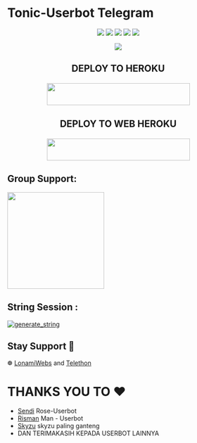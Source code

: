 # Tonic-Userbot Telegram

</p>
<p align="center">
    <a href="https://github.com/Toni880/Tonic-User"> <img src="https://img.shields.io/github/repo-size/Toni880/Tonic-Userbot?color=orange&logo=github&logoColor=green&style=for-the-badge" /></a>
    <a href="https://github.com/Toni880/Tonic-User/commits"> <img src="https://img.shields.io/github/last-commit/Toni880/Tonic-Userbot?color=blue&logo=github&logoColor=green&style=for-the-badge" /></a>
    <a href="https://github.com/Toni880/Tonic-User/issues"> <img src="https://img.shields.io/github/issues/Toni880/Tonic-Userbot?color=blueviolet&logo=github&logoColor=green&style=for-the-badge" /></a>
    <a href="https://github.com/Toni880/Tonic-User/network/members"> <img src="https://img.shields.io/github/forks/Toni880/Tonic-Userbot?color=red&logo=github&logoColor=green&style=for-the-badge" /></a>  
    <a href="https://pypi.org/project/Telethon/"> <img src="https://img.shields.io/pypi/v/telethon?color=yellow&label=telethon&logo=python&logoColor=green&style=for-the-badge" /></a>
</p>

<p align="center">
  <img src="https://telegra.ph/file/33193e0075fc37c000379.jpg">
</p>

## <p align="center">DEPLOY TO HEROKU</p>

<p align="center"><a href="https://telegram.dog/XTZ_HerokuBot?start=VG9uaTg4MC9Ub25pYy1Vc2VyYm90IFRvbmljLVVzZXJib3Q">
  <img src="https://img.shields.io/badge/Deploy%20Via%20Bot%20Heroku-aqua?style=flat&logo=heroku" width="325" height="50.100" /></a></p>

## <p align="center">DEPLOY TO WEB HEROKU</p>

<p align="center"><a href="https://heroku.com/deploy?template=https://github.com/Toni880/Toni-Userbot">
  <img src="https://img.shields.io/badge/Deploy%20To%20Heroku-aqua?style=flat&logo=heroku" width="325" height="50.100" /></a></p>



## Group Support:

   <a href="https://t.me/PrimeSupportGroup"><img src="https://img.shields.io/badge/Group%20Support%3F-yes-green?&style=flat-square?&logo=telegram" width=220px></a></p>

## String Session :

<a href="https://replit.com/@Tonic990/StringSession#main.py"><img src="https://img.shields.io/badge/run-string__session.py-magenta?style=for-the-badge&logo=repl.it" alt="generate_string" /></a>


## Stay Support 🚀
❁   [LonamiWebs](https://github.com/LonamiWebs/) and [Telethon](https://github.com/LonamiWebs/Telethon)


# **THANKS YOU TO** ❤️
*   [Sendi](https://github.com/SendiAp/Rose-Userbot)   Rose-Userbot
*   [Risman](https://github.com/mrismanaziz/Man-Userbot)   Man - Userbot
*   [Skyzu](https://github.com/Skyzu/skyzu-userbot)   skyzu paling ganteng
*   DAN TERIMAKASIH KEPADA USERBOT LAINNYA

